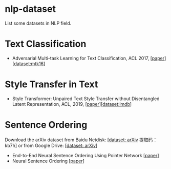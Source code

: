 # nlp-dataset
List some datasets in NLP field.



# Text Classification

- Adversarial Multi-task Learning for Text Classification, ACL 2017, [[paper](http://aclweb.org/anthology/P/P17/P17-1001.pdf)] [[dataset:mtk16](https://github.com/fastnlp/nlp-dataset/raw/master/text%20classification/mtl16.zip)]

# Style Transfer in Text

- Style Transformer: Unpaired Text Style Transfer without Disentangled Latent Representation, ACL, 2019, [[paper](https://arxiv.org/abs/1905.05621)][[dataset:imdb](https://github.com/fastnlp/nlp-dataset/raw/master/text%20style%20transfer/imdb.zip)]

# Sentence Ordering

Download the arXiv dataset from Baidu Netdisk: [[dataset: arXiv](https://pan.baidu.com/s/1XFZfXmxOy0T8r94TkGMbjg) 提取码：kb7h] or from Google Drive: [[dataset: arXiv](https://drive.google.com/drive/folders/0B-mnK8kniGAiNVB6WTQ4bmdyamc)]
- End-to-End Neural Sentence Ordering Using Pointer Network [[paper](https://arxiv.org/pdf/1611.04953.pdf)]
- Neural Sentence Ordering [[paper](https://arxiv.org/pdf/1607.06952.pdf)]

